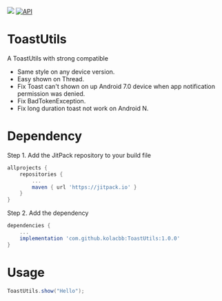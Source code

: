 [![](https://jitpack.io/v/kolacbb/ToastUtils.svg)](https://jitpack.io/#kolacbb/ToastUtils) [![API](https://img.shields.io/badge/API-14%2B-brightgreen.svg?style=flat)](https://android-arsenal.com/api?level=14)

# ToastUtils
A ToastUtils with strong compatible


* Same style on any device version.
* Easy shown on Thread.
* Fix Toast can't shown on up Android 7.0 device when app notification permission was denied.
* Fix BadTokenException.
* Fix long duration toast not work on Android N.

# Dependency

Step 1. Add the JitPack repository to your build file

```gradle
allprojects {
    repositories {
        ...
        maven { url 'https://jitpack.io' }
    }
}
```

Step 2. Add the dependency

```gradle
dependencies {
	...
	implementation 'com.github.kolacbb:ToastUtils:1.0.0'
}
```

# Usage

```java
ToastUtils.show("Hello");
```



